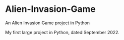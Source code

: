 # Alien-Invasion-Game
An Alien Invasion Game project in Python

My first large project in Python, dated September 2022.
